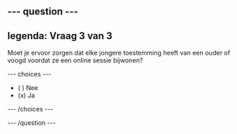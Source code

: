 --- question ---
---
legenda: Vraag 3 van 3
---

Moet je ervoor zorgen dat elke jongere toestemming heeft van een ouder of voogd voordat ze een online sessie bijwonen?

--- choices ---

- ( ) Nee
- (x) Ja

--- /choices ---

--- /question ---
